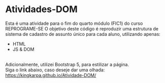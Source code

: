 # Atividades-DOM

Esta é uma atividade para o fim do quarto módulo (FIC1) do curso REPROGRAME-SE
O objetivo deste código é reproduzir uma estrutura de sistema de cadastro de assunto único para cada aluno, utilizando apenas:
 - HTML
 - JS & DOM
<br>
Adicionalmente, utilizei Bootstrap 5, para estilizar a página. <br>
Siga o link abaixo, caso deseje dar uma olhada: <br>
<a href="">https://kingkarpa.github.io/Atividade-DOM/</a>
